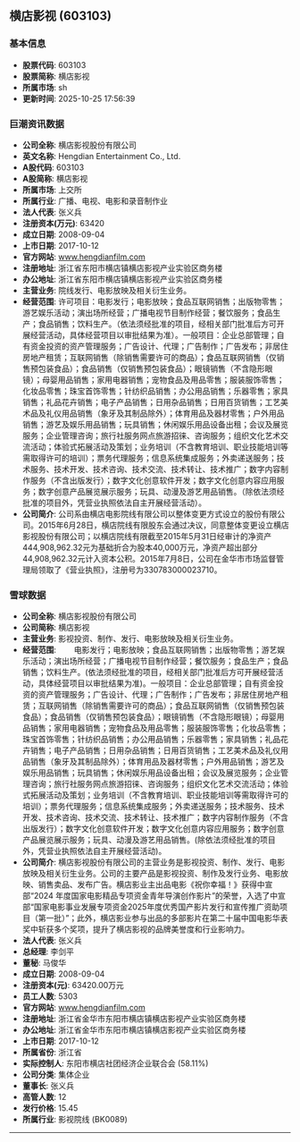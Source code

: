 ## 横店影视 (603103)

### 基本信息

- **股票代码**: 603103
- **股票简称**: 横店影视
- **所属市场**: sh
- **更新时间**: 2025-10-25 17:56:39

### 巨潮资讯数据

- **公司全称**: 横店影视股份有限公司
- **英文名称**: Hengdian Entertainment Co., Ltd.
- **A股代码**: 603103
- **A股简称**: 横店影视
- **所属市场**: 上交所
- **所属行业**: 广播、电视、电影和录音制作业
- **法人代表**: 张义兵
- **注册资本(万元)**: 63420
- **成立日期**: 2008-09-04
- **上市日期**: 2017-10-12
- **官方网站**: www.hengdianfilm.com
- **注册地址**: 浙江省东阳市横店镇横店影视产业实验区商务楼
- **办公地址**: 浙江省东阳市横店镇横店影视产业实验区商务楼
- **主营业务**: 院线发行、电影放映及相关衍生业务。
- **经营范围**: 许可项目：电影发行；电影放映；食品互联网销售；出版物零售；游艺娱乐活动；演出场所经营；广播电视节目制作经营；餐饮服务；食品生产；食品销售；饮料生产。（依法须经批准的项目，经相关部门批准后方可开展经营活动，具体经营项目以审批结果为准）。一般项目：企业总部管理；自有资金投资的资产管理服务；广告设计、代理；广告制作；广告发布；非居住房地产租赁；互联网销售（除销售需要许可的商品）；食品互联网销售（仅销售预包装食品）；食品销售（仅销售预包装食品）；眼镜销售（不含隐形眼镜）；母婴用品销售；家用电器销售；宠物食品及用品零售；服装服饰零售；化妆品零售；珠宝首饰零售；针纺织品销售；办公用品销售；乐器零售；家具销售；礼品花卉销售；电子产品销售；日用杂品销售；日用百货销售；工艺美术品及礼仪用品销售（象牙及其制品除外）；体育用品及器材零售；户外用品销售；游艺及娱乐用品销售；玩具销售；休闲娱乐用品设备出租；会议及展览服务；企业管理咨询；旅行社服务网点旅游招徕、咨询服务；组织文化艺术交流活动；体验式拓展活动及策划；业务培训（不含教育培训、职业技能培训等需取得许可的培训）；票务代理服务；信息系统集成服务；外卖递送服务；技术服务、技术开发、技术咨询、技术交流、技术转让、技术推广；数字内容制作服务（不含出版发行）；数字文化创意软件开发；数字文化创意内容应用服务；数字创意产品展览展示服务；玩具、动漫及游艺用品销售。（除依法须经批准的项目外，凭营业执照依法自主开展经营活动）。
- **公司简介**: 公司系由横店电影院线有限公司以整体变更方式设立的股份有限公司。2015年6月28日，横店院线有限股东会通过决议，同意整体变更设立横店影视股份有限公司；以横店院线有限截至2015年5月31日经审计的净资产444,908,962.32元为基础折合为股本40,000万元，净资产超出部分44,908,962.32元计入资本公积。2015年7月8日，公司在金华市市场监督管理局领取了《营业执照》，注册号为330783000023710。

### 雪球数据

- **公司全称**: 横店影视股份有限公司
- **公司简称**: 横店影视
- **主营业务**: 影视投资、制作、发行、电影放映及相关衍生业务。
- **经营范围**: 　　电影发行；电影放映；食品互联网销售；出版物零售；游艺娱乐活动；演出场所经营；广播电视节目制作经营；餐饮服务；食品生产；食品销售；饮料生产。(依法须经批准的项目，经相关部门批准后方可开展经营活动，具体经营项目以审批结果为准)。一般项目：企业总部管理；自有资金投资的资产管理服务；广告设计、代理；广告制作；广告发布；非居住房地产租赁；互联网销售（除销售需要许可的商品）；食品互联网销售（仅销售预包装食品）；食品销售（仅销售预包装食品）；眼镜销售（不含隐形眼镜）；母婴用品销售；家用电器销售；宠物食品及用品零售；服装服饰零售；化妆品零售；珠宝首饰零售；针纺织品销售；办公用品销售；乐器零售；家具销售；礼品花卉销售；电子产品销售；日用杂品销售；日用百货销售；工艺美术品及礼仪用品销售（象牙及其制品除外）；体育用品及器材零售；户外用品销售；游艺及娱乐用品销售；玩具销售；休闲娱乐用品设备出租；会议及展览服务；企业管理咨询；旅行社服务网点旅游招徕、咨询服务；组织文化艺术交流活动；体验式拓展活动及策划；业务培训（不含教育培训、职业技能培训等需取得许可的培训）；票务代理服务；信息系统集成服务；外卖递送服务；技术服务、技术开发、技术咨询、技术交流、技术转让、技术推广；数字内容制作服务（不含出版发行）；数字文化创意软件开发；数字文化创意内容应用服务；数字创意产品展览展示服务；玩具、动漫及游艺用品销售。(除依法须经批准的项目外，凭营业执照依法自主开展经营活动)。
- **公司简介**: 横店影视股份有限公司的主营业务是影视投资、制作、发行、电影放映及相关衍生业务。公司的主要产品是影视投资、制作及发行业务、电影放映、销售卖品、发布广告。横店影业主出品电影《祝你幸福！》获得中宣部“2024 年度国家电影精品专项资金青年导演创作影片”的荣誉，入选了中宣部“国家电影事业发展专项资金2025年度优秀国产影片发行和宣传推广资助项目（第一批）”；此外，横店影业参与出品的多部影片在第二十届中国电影华表奖中斩获多个奖项，提升了横店影视的品牌美誉度和行业影响力。
- **法人代表**: 张义兵
- **总经理**: 李剑平
- **董秘**: 马俊华
- **成立日期**: 2008-09-04
- **注册资本(元)**: 63420.00万元
- **员工人数**: 5303
- **官方网站**: www.hengdianfilm.com
- **注册地址**: 浙江省金华市东阳市横店镇横店影视产业实验区商务楼
- **办公地址**: 浙江省金华市东阳市横店镇横店影视产业实验区商务楼
- **上市日期**: 2017-10-12
- **所属省份**: 浙江省
- **实际控制人**: 东阳市横店社团经济企业联合会 (58.11%)
- **公司分类**: 集体企业
- **董事长**: 张义兵
- **高管人数**: 12
- **发行价格**: 15.45
- **所属行业**: 影视院线 (BK0089)

---